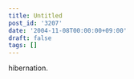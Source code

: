 ```yaml
---
title: Untitled
post_id: '3207'
date: '2004-11-08T00:00:00+09:00'
draft: false
tags: []
---
```


hibernation.